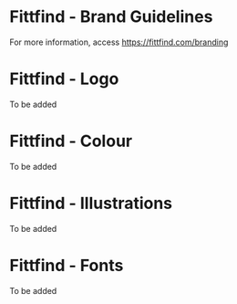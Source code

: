 # Fittfind - Brand Guidelines
For more information, access https://fittfind.com/branding

# Fittfind - Logo
To be added
# Fittfind - Colour
To be added

# Fittfind - Illustrations
To be added

# Fittfind - Fonts
To be added

